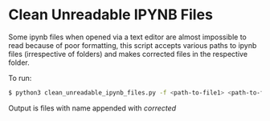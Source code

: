 # Clean Unreadable IPYNB Files

Some ipynb files when opened via a text editor are almost impossible to read because of poor formatting, this script accepts various paths to ipynb files (irrespective of folders) and makes corrected files in the respective folder.

To run:
```bash
$ python3 clean_unreadable_ipynb_files.py -f <path-to-file1> <path-to-file2>
```

Output is files with name appended with *corrected* 


